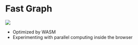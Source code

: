 # Fast Graph

![](https://i.ibb.co/pZwgrML/image.png)

- Optimized by WASM
- Experimenting with parallel computing inside the browser
